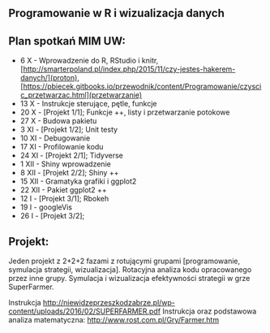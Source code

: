 Programowanie w R i wizualizacja danych
---------------------------------------

Plan spotkań MIM UW:
----------------

* 6 X - Wprowadzenie do R, RStudio i knitr, [http://smarterpoland.pl/index.php/2015/11/czy-jestes-hakerem-danych/](proton), [https://pbiecek.gitbooks.io/przewodnik/content/Programowanie/czyscic_przetwarzac.html](przetwarzanie)
* 13 X - Instrukcje sterujące, pętle, funkcje
* 20 X - [Projekt 1/1]; Funkcje ++, listy i przetwarzanie potokowe
* 27 X - Budowa pakietu
* 3 XI - [Projekt 1/2]; Unit testy 
* 10 XI - Debugowanie
* 17 XI - Profilowanie kodu
* 24 XI - [Projekt 2/1]; Tidyverse
* 1 XII - Shiny wprowadzenie
* 8 XII - [Projekt 2/2]; Shiny ++
* 15 XII - Gramatyka grafiki i ggplot2
* 22 XII - Pakiet ggplot2 ++
* 12 I - [Projekt 3/1]; Rbokeh
* 19 I - googleVis
* 26 I - [Projekt 3/2];


Projekt:
--------

Jeden projekt z 2+2+2 fazami z rotującymi grupami [programowanie, symulacja strategii, wizualizacja].
Rotacyjna analiza kodu opracowanego przez inne grupy.
Symulacja i wizualizacja efektywności strategii w grze SuperFarmer.

Instrukcja http://niewidzeprzeszkodzabrze.pl/wp-content/uploads/2016/02/SUPERFARMER.pdf
Instrukcja oraz podstawowa analiza matematyczna: http://www.rost.com.pl/Gry/Farmer.htm
